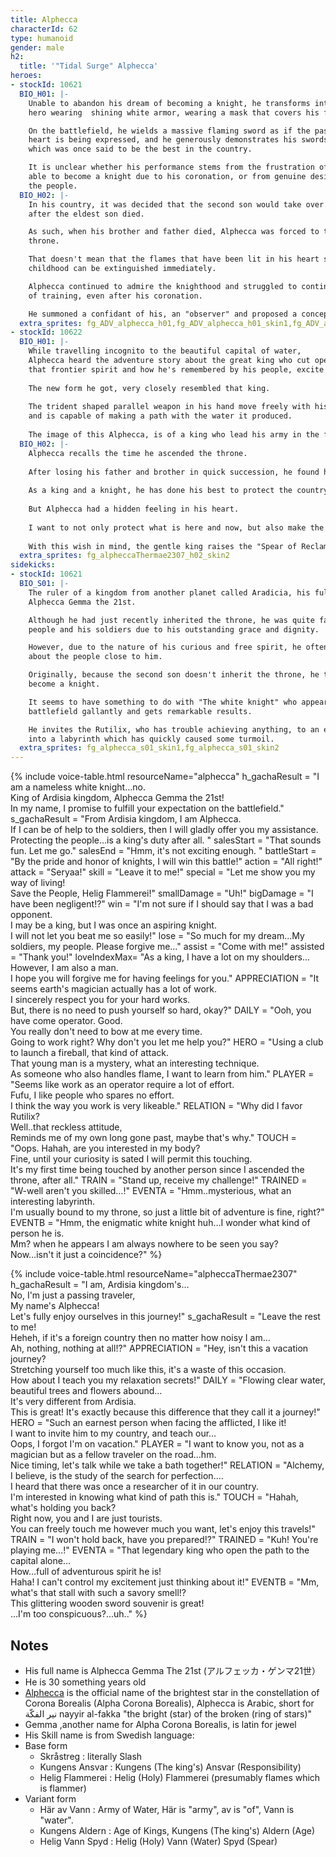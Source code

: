 ```yaml
---
title: Alphecca
characterId: 62
type: humanoid
gender: male
h2:
  title: '"Tidal Surge" Alphecca'
heroes:
- stockId: 10621
  BIO_H01: |-
    Unable to abandon his dream of becoming a knight, he transforms into a knightly
    hero wearing  shining white armor, wearing a mask that covers his face.

    On the battlefield, he wields a massive flaming sword as if the passion in his
    heart is being expressed, and he generously demonstrates his swordsmanship,
    which was once said to be the best in the country.

    It is unclear whether his performance stems from the frustration of not being
    able to become a knight due to his coronation, or from genuine desire to protect
    the people.
  BIO_H02: |-
    In his country, it was decided that the second son would take over the house
    after the eldest son died.

    As such, when his brother and father died, Alphecca was forced to take the
    throne.

    That doesn't mean that the flames that have been lit in his heart since
    childhood can be extinguished immediately.

    Alphecca continued to admire the knighthood and struggled to continue his days
    of training, even after his coronation.

    He summoned a confidant of his, an "observer" and proposed a concept....
  extra_sprites: fg_ADV_alphecca_h01,fg_ADV_alphecca_h01_skin1,fg_ADV_alphecca_h02,fg_ADV_alphecca_h02_skin1
- stockId: 10622
  BIO_H01: |-
    While travelling incognito to the beautiful capital of water,
    Alphecca heard the adventure story about the great king who cut open the path to the capital,
    that frontier spirit and how he's remembered by his people, excite him.
    
    The new form he got, very closely resembled that king.
    
    The trident shaped parallel weapon in his hand move freely with his intention,
    and is capable of making a path with the water it produced.
    
    The image of this Alphecca, is of a king who lead his army in the front, clearing the way for them.
  BIO_H02: |-
    Alphecca recalls the time he ascended the throne.
  
    After losing his father and brother in quick succession, he found himself leading a nation very suddenly.
  
    As a king and a knight, he has done his best to protect the country of Ardisia and the people who live there.
  
    But Alphecca had a hidden feeling in his heart.
  
    I want to not only protect what is here and now, but also make the country of Ardisia better and carve out a brighter future             together with my beloved people.
  
    With this wish in mind, the gentle king raises the "Spear of Reclamation" high.
  extra_sprites: fg_alpheccaThermae2307_h02_skin2
sidekicks:
- stockId: 10621
  BIO_S01: |-
    The ruler of a kingdom from another planet called Aradicia, his full name being
    Alphecca Gemma the 21st.

    Although he had just recently inherited the throne, he was quite famous with the
    people and his soldiers due to his outstanding grace and dignity.

    However, due to the nature of his curious and free spirit, he oftentimes worries
    about the people close to him.

    Originally, because the second son doesn't inherit the throne, he trains to
    become a knight.

    It seems to have something to do with "The white knight" who appears on the
    battlefield gallantly and gets remarkable results.

    He invites the Rutilix, who has trouble achieving anything, to an exploration
    into a labyrinth which has quickly caused some turmoil.
  extra_sprites: fg_alphecca_s01_skin1,fg_alphecca_s01_skin2
---
```


{% include voice-table.html resourceName="alphecca"
h_gachaResult = "I am a nameless white knight…no.<br>King of Ardisia kingdom, Alphecca Gemma the 21st!<br>In my name, I promise to fulfill your expectation on the battlefield."
s_gachaResult = "From Ardisia kingdom, I am Alphecca.<br>If I can be of help to the soldiers, then I will gladly offer you my assistance.<br>Protecting the people…is a king's duty after all. "
salesStart = "That sounds fun. Let me go."
salesEnd = "Hmm, it's not exciting enough.  "
battleStart = "By the pride and honor of knights, I will win this battle!"
action = "All right!"
attack = "Seryaa!"
skill = "Leave it to me!"
special = "Let me show you my way of living!<br>Save the People, Helig Flammerei!"
smallDamage = "Uh!"
bigDamage = "I have been negligent!?"
win = "I'm not sure if I should say that I was a bad opponent.<br>I may be a king, but I was once an aspiring knight.<br>I will not let you beat me so easily!"
lose = "So much for my dream...My soldiers, my people. Please forgive me..."
assist = "Come with me!"
assisted = "Thank you!"
loveIndexMax= "As a king, I have a lot on my shoulders...<br>However, I am also a man.<br>I hope you will forgive me for having feelings for you."
APPRECIATION = "It seems earth's magician actually has a lot of work.<br>I sincerely respect you for your hard works.<br>But, there is no need to push yourself so hard, okay?"
DAILY = "Ooh, you have come operator. Good.<br>You really don't need to bow at me every time.<br>Going to work right? Why don't you let me help you?"
HERO = "Using a club to launch a fireball, that kind of attack.<br>That young man is a mystery, what an interesting technique.<br>As someone who also handles flame, I want to learn from him."
PLAYER = "Seems like work as an operator require a lot of effort.<br>Fufu, I like people who spares no effort.<br>I think the way you work is very likeable."
RELATION = "Why did I favor Rutilix?<br>Well..that reckless attitude,<br>Reminds me of my own long gone past, maybe that's why."
TOUCH = "Oops. Hahah, are you interested in my body?<br>Fine, until your curiosity is sated I will permit this touching.<br>It's my first time being touched by another person since I ascended the throne, after all."
TRAIN = "Stand up, receive my challenge!"
TRAINED = "W-well aren't you skilled…!"
EVENTA = "Hmm..mysterious, what an interesting labyrinth.<br>I'm usually bound to my throne, so just a little bit of adventure is fine, right?"
EVENTB = "Hmm, the enigmatic white knight huh…I wonder what kind of person he is.<br>Mm? when he appears I am always nowhere to be seen you say?<br>Now…isn't it just a coincidence?"
%}

{% include voice-table.html resourceName="alpheccaThermae2307"
h_gachaResult = "I am, Ardisia kingdom's…<br>No, I'm just a passing traveler,<br>My name's Alphecca!<br>Let's fully enjoy ourselves in this journey!"
s_gachaResult = "Leave the rest to me!<br>Heheh, if it's a foreign country then no matter how noisy I am…<br>Ah, nothing, nothing at all!?"
APPRECIATION = "Hey, isn't this a vacation journey?<br>Stretching yourself too much like this, it's a waste of this occasion.<br>How about I teach you my relaxation secrets!"
DAILY = "Flowing clear water, beautiful trees and flowers abound…<br>It's very different from Ardisia.<br>This is great! It's exactly because this difference that they call it a journey!"
HERO = "Such an earnest person when facing the afflicted, I like it!<br>I want to invite him to my country, and teach our…<br>Oops, I forgot I'm on vacation."
PLAYER = "I want to know you, not as a magician but as a fellow traveler on the road…hm.<br>Nice timing, let's talk while we take a bath together!"
RELATION = "Alchemy, I believe, is the study of the search for perfection....<br>I heard that there was once a researcher of it in our country.<br>I'm interested in knowing what kind of path this is."
TOUCH = "Hahah, what's holding you back?<br>Right now, you and I are just tourists.<br>You can freely touch me however much you want, let's enjoy this travels!"
TRAIN = "I won't hold back, have you prepared!?"
TRAINED = "Kuh! You're playing me…!"
EVENTA = "That legendary king who open the path to the capital alone…<br>How…full of adventurous spirit he is!<br>Haha! I can't control my excitement just thinking about it!"
EVENTB = "Mm, what's that stall with such a savory smell!?<br>This glittering wooden sword souvenir is great!<br>…I'm too conspicuous?...uh.."
%}

## Notes

- His full name is Alphecca Gemma The 21st (アルフェッカ・ゲンマ21世）
- He is 30 something years old
- [Alphecca](https://en.wikipedia.org/wiki/Alpha_Coronae_Borealis) is the official name of the brightest star in the constellation of Corona Borealis (Alpha Corona Borealis), Alphecca is Arabic, short for نير الفكّة nayyir al-fakka "the bright (star) of the broken (ring of stars)"
- Gemma ,another name for Alpha Corona Borealis, is latin for jewel
- His Skill name is from Swedish language:
- Base form
  - Skråstreg : literally Slash
  - Kungens Ansvar : Kungens (The king's) Ansvar (Responsibility)
  - Helig Flammerei : Helig (Holy) Flammerei (presumably flames which is flammer)
- Variant form
  - Här av Vann : Army of Water, Här is "army", av is "of", Vann is "water".
  - Kungens Aldern : Age of Kings, Kungens (The king's) Aldern (Age)
  - Helig Vann Spyd : Helig (Holy) Vann (Water) Spyd (Spear)

